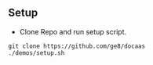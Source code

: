 ## Setup
* Clone Repo and run setup script.
```shell
git clone https://github.com/ge8/docaas
./demos/setup.sh
```